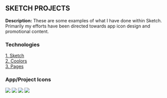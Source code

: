## SKETCH PROJECTS

**Description:** These are some examples of what I have done within Sketch. Primarily my efforts have been directed towards app icon design and promotional content. 

### Technologies 
<p>
<a href="https://www.sketch.com">1. Sketch</a>
<br>
<a href="https://coolors.co">2. Coolors</a>
<br>
<a href="https://www.apple.com/pages/">3. Pages</a>
</p>  

### App/Project Icons
<img src="images/?raw=true"/>
<img src="images/?raw=true"/>
<img src="images/?raw=true"/>
<img src="images/?raw=true"/>
